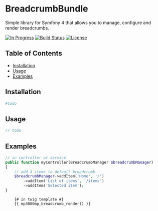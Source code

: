 # BreadcrumbBundle
Simple library for Symfony 4 that allows you to manage, configure and render breadcrumbs.


[![In Progress](https://img.shields.io/badge/in%20progress-yes-red)](https://img.shields.io/badge/in%20progress-yes-red)
[![Build Status](https://travis-ci.com/mp3000mp/BreadcrumbBundle.svg?branch=master)](https://travis-ci.com/mp3000mp/BreadcrumbBundle)
[![License](https://img.shields.io/badge/License-Apache%202.0-blue.svg)](https://opensource.org/licenses/Apache-2.0)

Table of Contents
-----------------

 - [Installation](#installation)
 - [Usage](#usage)
 - [Examples](#examples)


Installation
------------

```sh
#todo
```


Usage
-----

```php
// todo
```


Examples
--------

```php
// in controller or service
public function myController(BreadcrumbManager $breadcrumbManager)
{
    // add 3 items to default breadcrumb
    $breadcrumbManager->addItem('Home', '/')
        ->addItem('List of items', '/items')
        ->addItem('Selected item');
}
```

```twig
    {# in twig template #}
    {{ mp3000mp_breadcrumb_render() }}
```

